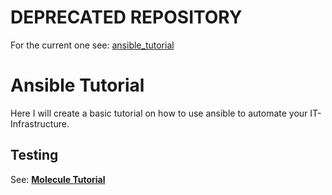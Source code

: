 # DEPRECATED REPOSITORY

For the current one see: [ansible_tutorial](https://github.com/ansibleguy/ansible_tutorial)

# Ansible Tutorial

Here I will create a basic tutorial on how to use ansible to automate your IT-Infrastructure.

## Testing

See: **[Molecule Tutorial](https://github.com/ansibleguy/ansible_tutorial/blob/main/Molecule.md)**
